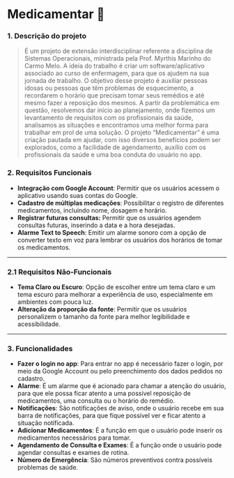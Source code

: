# Medicamentar 💊

### 1. Descrição do projeto
> É um projeto de extensão interdisciplinar referente a disciplina de Sistemas Operacionais, ministrada pela Prof. Myrthis Marinho do Carmo Melo. 
   A ideia do trabalho é criar um software/aplicativo associado ao curso de enfermagem, para que os ajudem na sua jornada de trabalho. O objetivo desse projeto é auxiliar pessoas idosas ou pessoas que têm problemas de esquecimento, a recordarem o horário que precisam tomar seus remédios e até mesmo fazer a reposição dos mesmos. 
   A partir da problemática em questão, resolvemos dar início ao planejamento, onde fizemos um levantamento de requisitos com os profissionais da saúde, analisamos as situações e encontramos uma melhor forma para trabalhar em prol de uma solução.
   O projeto “Medicamentar” é uma criação pautada em ajudar, com isso diversos benefícios podem ser explorados, como a facilidade de agendamento, auxílio com os profissionais da saúde e uma boa conduta do usuário no app.

### 2. Requisitos Funcionais
- **Integração com Google Account**: Permitir que os usuários acessem o aplicativo usando suas contas do Google.
- **Cadastro de múltiplas medicações**:  Possibilitar o registro de diferentes medicamentos, incluindo nome, dosagem e horário.
- **Registrar futuras consultas:** Permitir que os usuários agendem consultas futuras, inserindo a data e a hora desejadas.
- **Alarme Text to Speech**: Emitir um alarme sonoro com a opção de converter texto em voz para lembrar os usuários dos horários de tomar os medicamentos.
---
### 2.1 Requisitos Não-Funcionais
 - **Tema Claro ou Escuro**: Opção de escolher entre um tema claro e um tema escuro para melhorar a experiência de uso, especialmente em ambientes com pouca luz.
 - **Alteração da proporção da fonte**: Permitir que os usuários personalizem o tamanho da fonte para melhor legibilidade e acessibilidade.
 ---
### 3. Funcionalidades
- **Fazer o login no app**: Para entrar no app é necessário fazer o login, por meio da Google Account ou  pelo preenchimento dos dados pedidos no cadastro.
- **Alarme**:  É um alarme que é acionado para chamar a atenção do usuário, para que ele possa ficar atento a uma possível reposição de medicamentos, uma consulta ou o horário do remédio.
- **Notificações**: São notificações de aviso, onde o usuário recebe em sua barra de notificações, para que fique possível ver e ficar atento a situação notificada.
- **Adicionar Medicamentos**: É a função em que o usuário pode inserir os medicamentos necessários para tomar. 
- **Agendamento de Consulta e Exames**: É a função onde o usuário pode agendar consultas e exames de rotina.
- **Número de Emergência**: São números preventivos contra possíveis problemas de saúde.

